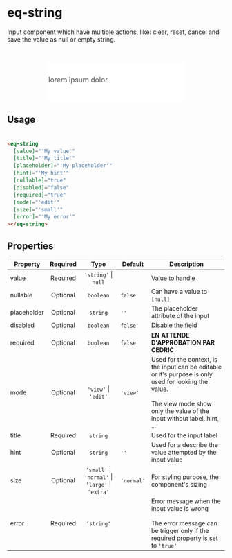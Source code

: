 # eq-string

Input component which have multiple actions, like: clear, reset, cancel and save the value as null or empty string.

<br>
<p align="center" width="100%">
<img align="center" src="./doc/eq-string.gif" alt="eq-string preview">
</p>

## Usage

```html

<eq-string
  [value]="'My value'"
  [title]="'My title'"
  [placeholder]="'My placeholder'"
  [hint]="'My hint'"
  [nullable]="true"
  [disabled]="false"
  [required]="true"
  [mode]="'edit'"
  [size]="'small'"
  [error]="'My error'"
></eq-string>
```

## Properties

| Property    | Required |                           Type                            | Default      | Description                                                                                                                                                                           |
|-------------|:--------:|:---------------------------------------------------------:|--------------|---------------------------------------------------------------------------------------------------------------------------------------------------------------------------------------|
| value       | Required |                 ``'string'`` \| ``null``                  |              | Value to handle                                                                                                                                                                       |
| nullable    | Optional |                        ``boolean``                        | ``false``    | Can have a value to ``[null]``                                                                                                                                                        |
| placeholder | Optional |                        ``string``                         | ``''``       | The placeholder attribute of the input                                                                                                                                                |
| disabled    | Optional |                        ``boolean``                        | ``false``    | Disable the field                                                                                                                                                                     |
| required    | Optional |                        ``boolean``                        | ``false``    | **EN ATTENDE D'APPROBATION PAR CEDRIC**                                                                                                                                               |
| mode        | Optional |                 ``'view'`` \| ``'edit'``                  | ``'view'``   | Used for the context, is the input can be editable or it's purpose is only used for looking the value.<br><br>The view mode show only the value of the input without label, hint, ... |
| title       | Required |                        ``string``                         |              | Used for the input label                                                                                                                                                              |
| hint        | Optional |                        ``string``                         | ``''``       | Used for a describe the value attempted by the input value                                                                                                                            |
| size        | Optional | ``'small'`` \| ``'normal'`` \| ``'large'`` \| ``'extra'`` | ``'normal'`` | For styling purpose, the component's sizing                                                                                                                                           |
| error       | Required |                       ``'string'``                        |              | Error message when the input value is wrong  <br><br>The error message can be trigger only if the required property is set to ``'true'``                                              |

